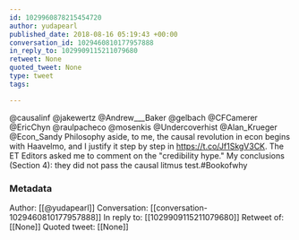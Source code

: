 ```yaml
---
id: 1029960878215454720
author: yudapearl
published_date: 2018-08-16 05:19:43 +00:00
conversation_id: 1029460810177957888
in_reply_to: 1029909115211079680
retweet: None
quoted_tweet: None
type: tweet
tags:

---
```


@causalinf @jakewertz @Andrew___Baker @gelbach @CFCamerer @EricChyn @raulpacheco @mosenkis @Undercoverhist @Alan_Krueger @Econ_Sandy Philosophy aside, to me, the causal revolution in econ begins with Haavelmo, and I justify it step by step in https://t.co/Jf1SkgV3CK. The ET Editors asked me to comment on the "credibility hype." My conclusions (Section 4): they did not pass the causal litmus test.#Bookofwhy

### Metadata

Author: [[@yudapearl]]
Conversation: [[conversation-1029460810177957888]]
In reply to: [[1029909115211079680]]
Retweet of: [[None]]
Quoted tweet: [[None]]
